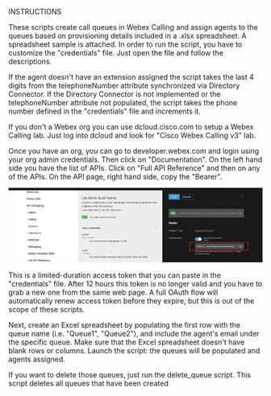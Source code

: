 INSTRUCTIONS

These scripts create call queues in Webex Calling and assign agents to the queues based on provisioning details included in a .xlsx spreadsheet. A spreadsheet sample is attached.
In order to run the script, you have to customize the "credentials" file. Just open the file and follow the descriptions.

If the agent doesn't have an extension assigned the script takes the last 4 digits from the telephoneNumber attribute synchronized via Directory Connector.
If the Directory Connector is not implemented or the telephoneNumber attribute not populated, the script takes the phone number defined in the "credentials" file and increments it.

If you don't a Webex org you can use dcloud.cisco.com to setup a Webex Calling lab. 
Just log into dcloud and look for "Cisco Webex Calling v3" lab.

Once you have an org, you can go to developer.webex.com and login using your org admin credentials.
Then click on "Documentation".
On the left hand side you have the list of APIs. Click on "Full API Reference" and then on any of the APIs. On the API page, right hand side, copy the "Bearer".

<img width="1247" alt="Bearer" src="https://github.com/lpellegro/call_queue_demo/blob/master/images/bearer.png">

This is a limited-duration access token that you can paste in the "credentials" file. 
After 12 hours this token is no longer valid and you have to grab a new one from the same web page.
A full OAuth flow will automatically renew access token before they expire, but this is out of the scope of these scripts.

Next, create an Excel spreadsheet by populating the first row with the queue name (i.e. "Queue1", "Queue2"), and include the agent's email under the specific queue.
Make sure that the Excel spreadsheet doesn't have blank rows or columns.
Launch the script: the queues will be populated and agents assigned.

If you want to delete those queues, just run the delete_queue script. This script deletes all queues that have been created
